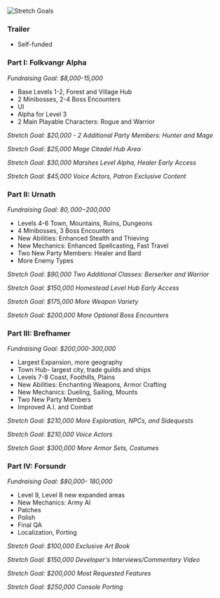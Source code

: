 ![Stretch Goals](https://github.com/jcongerkallas1/Folkvangr/blob/master/Images/campaign_outline_promotional.jpg)

### Trailer
- Self-funded

### Part I: Folkvangr Alpha
*Fundraising Goal: $8,000-15,000*
- Base Levels 1-2, Forest and Village Hub 
- 2 Minibosses, 2-4 Boss Encounters
- UI
- Alpha for Level 3
- 2 Main Playable Characters: Rogue and Warrior

*Stretch Goal: $20,000 - 2 Additional Party Members: Hunter and Mage*

*Stretch Goal: $25,000 Mage Citadel Hub Area*

*Stretch Goal: $30,000 Marshes Level Alpha, Healer Early Access* 

*Stretch Goal: $45,000 Voice Actors, Patron Exclusive Content*

### Part II: Urnath
*Fundraising Goal: $80,000-$200,000*
- Levels 4-6 Town, Mountains, Ruins, Dungeons
- 4 Minibosses, 3 Boss Encounters
- New Abilities: Enhanced Stealth and Thieving
- New Mechanics: Enhanced Spellcasting, Fast Travel
- Two New Party Members: Healer and Bard
- More Enemy Types

*Stretch Goal: $90,000 Two Additional Classes: Berserker and Warrior*

*Stretch Goal: $150,000 Homestead Level Hub Early Access*

*Stretch Goal: $175,000 More Weapon Variety*

*Stretch Goal: $200,000 More Optional Boss Encounters*

### Part III: Brefhamer
*Fundraising Goal: $200,000-300,000*
- Largest Expansion, more geography
- Town Hub- largest city, trade guilds and ships
- Levels 7-8 Coast, Foothills, Plains
- New Abilities: Enchanting Weapons, Armor Crafting
- New Mechanics: Dueling, Sailing, Mounts
- Two New Party Members
- Improved A.I. and Combat

*Stretch Goal: $210,000 More Exploration, NPCs, and Sidequests*

*Stretch Goal: $210,000 Voice Actors*

*Stretch Goal: $300,000 More Armor Sets, Costumes*

### Part IV: Forsundr
*Fundraising Goal: $80,000- 180,000*
- Level 9, Level 8 new expanded areas
- New Mechanics: Army AI
- Patches
- Polish
- Final QA
- Localization, Porting

*Stretch Goal: $100,000 Exclusive Art Book*

*Stretch Goal: $150,000 Developer's Interviews/Commentary Video*

*Stretch Goal: $200,000 Most Requested Features*

*Stretch Goal: $250,000 Console Porting*

